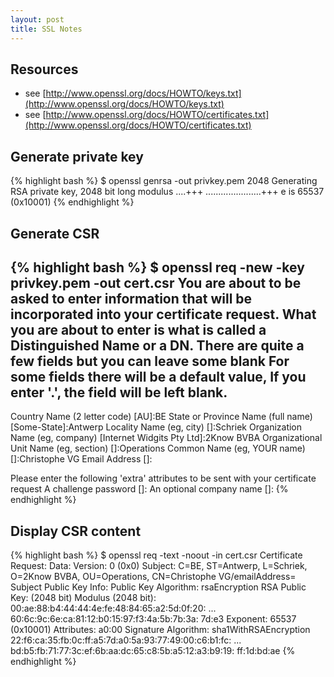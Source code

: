 ```yaml
---
layout: post
title: SSL Notes
---
```


## Resources

* see [http://www.openssl.org/docs/HOWTO/keys.txt](http://www.openssl.org/docs/HOWTO/keys.txt)
* see [http://www.openssl.org/docs/HOWTO/certificates.txt](http://www.openssl.org/docs/HOWTO/certificates.txt)

## Generate private key

{% highlight bash %}
$ openssl genrsa -out privkey.pem 2048
Generating RSA private key, 2048 bit long modulus
....+++
......................+++
e is 65537 (0x10001)
{% endhighlight %}

## Generate CSR

{% highlight bash %}
$ openssl req -new -key privkey.pem -out cert.csr
You are about to be asked to enter information that will be incorporated
into your certificate request.
What you are about to enter is what is called a Distinguished Name or a DN.
There are quite a few fields but you can leave some blank
For some fields there will be a default value,
If you enter '.', the field will be left blank.
-----
Country Name (2 letter code) [AU]:BE
State or Province Name (full name) [Some-State]:Antwerp
Locality Name (eg, city) []:Schriek
Organization Name (eg, company) [Internet Widgits Pty Ltd]:2Know BVBA
Organizational Unit Name (eg, section) []:Operations
Common Name (eg, YOUR name) []:Christophe VG
Email Address []:

Please enter the following 'extra' attributes
to be sent with your certificate request
A challenge password []:
An optional company name []:
{% endhighlight %}

## Display CSR content ##

{% highlight bash %}
$ openssl req -text -noout -in cert.csr
Certificate Request:
    Data:
        Version: 0 (0x0)
        Subject: C=BE, ST=Antwerp, L=Schriek, O=2Know BVBA, OU=Operations, CN=Christophe VG/emailAddress=
        Subject Public Key Info:
            Public Key Algorithm: rsaEncryption
            RSA Public Key: (2048 bit)
                Modulus (2048 bit):
                    00:ae:88:b4:44:44:4e:fe:48:84:65:a2:5d:0f:20:
										...
                    60:6c:9c:6e:ca:81:12:b0:15:97:f3:4a:5b:7b:3a:
                    7d:e3
                Exponent: 65537 (0x10001)
        Attributes:
            a0:00
    Signature Algorithm: sha1WithRSAEncryption
        22:f6:ca:35:fb:0c:ff:a5:7d:a0:5a:93:77:49:00:c6:b1:fc:
				...
        bd:b5:fb:71:77:3c:ef:6b:aa:dc:65:c8:5b:a5:12:a3:b9:19:
        ff:1d:bd:ae
{% endhighlight %}
